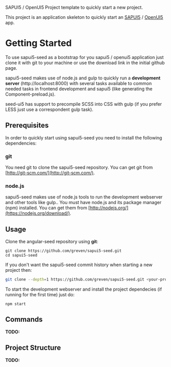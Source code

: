 SAPUI5 / OpenUI5  Project template to quickly start a new project.

This project is an application skeleton to quickly start an [SAPUI5](https://sapui5.netweaver.ondemand.com/sdk/) / [OpenUI5](https://openui5.hana.ondemand.com/) app.

# Getting Started

To use sapui5-seed as a bootstrap for you sapui5 / openui5 application just clone it with git to your machine or use the download link in the initial github page. 

sapui5-seed makes use of node.js and gulp to quickly run a **development server** (http://localhost:8000) with several tasks available to common needed tasks in frontend development and sapui5 (like generating the Component-preload.js). 

seed-ui5 has support to precompile SCSS into CSS with gulp (if you prefer LESS just use a correspondent gulp task).

## Prerequisites

In order to quickly start using sapui5-seed you need to install the following dependencies:

### git

You need git to clone the sapui5-seed repository. 
You can get git from [http://git-scm.com/](http://git-scm.com/).

### node.js

sapui5-seed makes use of node.js tools to run the development webserver and other tools like gulp.. You must have node.js and
its package manager (npm) installed.  You can get them from [http://nodejs.org/](https://nodejs.org/download/).

## Usage

Clone the angular-seed repository using **git**:

```
git clone https://github.com/greven/sapui5-seed.git
cd sapui5-seed
```

If you don't want the sapui5-seed commit history when starting a new project then:

```bash
git clone --depth=1 https://github.com/greven/sapui5-seed.git <your-project-name>
```

To start the development webserver and install the project dependecies (if running for the first time) just do:

```
npm start
```

## Commands
**TODO:**

## Project Structure
**TODO:**

